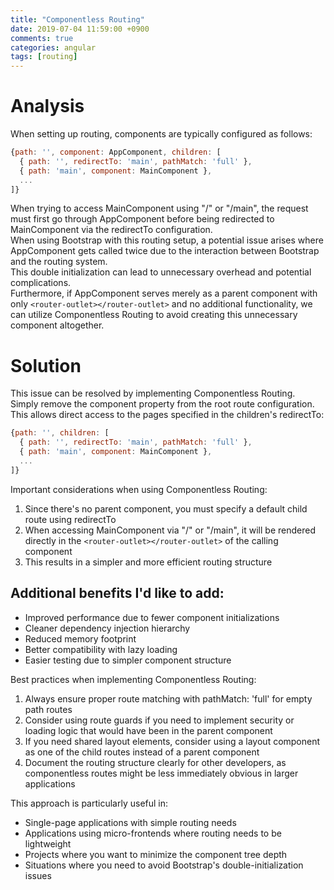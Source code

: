 ```yaml
---
title: "Componentless Routing"
date: 2019-07-04 11:59:00 +0900
comments: true
categories: angular
tags: [routing]
---
```



# Analysis
When setting up routing, components are typically configured as follows:
```js
{path: '', component: AppComponent, children: [
  { path: '', redirectTo: 'main', pathMatch: 'full' },
  { path: 'main', component: MainComponent },       
  ...
]}
```

When trying to access MainComponent using "/" or "/main", the request must first go through AppComponent before being redirected to MainComponent via the redirectTo configuration.<br/>
When using Bootstrap with this routing setup, a potential issue arises where AppComponent gets called twice due to the interaction between Bootstrap and the routing system. <br/>
This double initialization can lead to unnecessary overhead and potential complications.<br/>
Furthermore, if AppComponent serves merely as a parent component with only `<router-outlet></router-outlet>` and no additional functionality, we can utilize Componentless Routing to avoid creating this unnecessary component altogether.

# Solution
This issue can be resolved by implementing Componentless Routing.<br/>
Simply remove the component property from the root route configuration. <br/>
This allows direct access to the pages specified in the children's redirectTo:
```js
{path: '', children: [
  { path: '', redirectTo: 'main', pathMatch: 'full' },
  { path: 'main', component: MainComponent },
  ...
]}
```

Important considerations when using Componentless Routing:
1. Since there's no parent component, you must specify a default child route using redirectTo
2. When accessing MainComponent via "/" or "/main", it will be rendered directly in the `<router-outlet></router-outlet>` of the calling component<br/>
3. This results in a simpler and more efficient routing structure

## Additional benefits I'd like to add:

- Improved performance due to fewer component initializations
- Cleaner dependency injection hierarchy
- Reduced memory footprint
- Better compatibility with lazy loading
- Easier testing due to simpler component structure

Best practices when implementing Componentless Routing:

1. Always ensure proper route matching with pathMatch: 'full' for empty path routes
2. Consider using route guards if you need to implement security or loading logic that would have been in the parent component
3. If you need shared layout elements, consider using a layout component as one of the child routes instead of a parent component
4. Document the routing structure clearly for other developers, as componentless routes might be less immediately obvious in larger applications

This approach is particularly useful in:

- Single-page applications with simple routing needs
- Applications using micro-frontends where routing needs to be lightweight
- Projects where you want to minimize the component tree depth
- Situations where you need to avoid Bootstrap's double-initialization issues